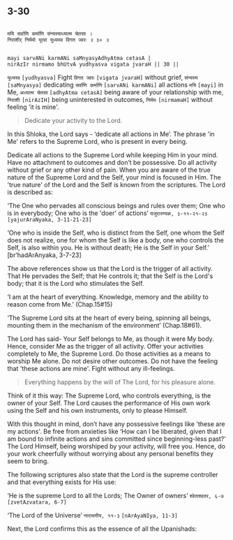 ## 3-30


```shloka-sa

मयि सर्वाणि कर्माणि संन्यस्याध्यात्म चेतसा ।
निराशीर् निर्ममो भूत्वा युध्यस्व विगत ज्वरः ॥ ३० ॥

```
```shloka-sa-hk

mayi sarvANi karmANi saMnyasyAdhyAtma cetasA |
nirAzIr nirmamo bhUtvA yudhyasva vigata jvaraH || 30 ||

```
`युध्यस्व` `[yudhyasva]` Fight `विगत ज्वरः` `[vigata jvaraH]` without grief, `संन्यस्य` `[saMnyasya]` dedicating `सर्वाणि कर्माणि` `[sarvANi karmANi]` all actions `मयि` `[mayi]` in Me, `अध्यात्म चेतसा` `[adhyAtma cetasA]` being aware of your relationship with me, `निराशीः` `[nirAzIH]` being uninterested in outcomes, `निर्ममः` `[nirmamaH]` without feeling 'it is mine'.


<a name='applnote_63'></a>
> Dedicate your activity to the Lord.



In this Shloka, the Lord says - ‘dedicate all actions in Me’. The phrase 'in Me' refers to the Supreme Lord, who is present in every being. 

Dedicate all actions to the Supreme Lord while keeping Him in your mind. Have no attachment to outcomes and don’t be possessive. Do all activity without grief or any other kind of pain. When you are aware of the true nature of the Supreme Lord and the Self, your mind is focused in Him. The 'true nature' of the Lord and the Self is known from the scriptures. The Lord is described as:

‘The One who pervades all conscious beings and rules over them; One who is in everybody; One who is the 'doer' of actions’ 
`यजुरारण्यक, ३-११-२१-२३` `[yajurAraNyaka, 3-11-21-23]`

‘One who is inside the Self, who is distinct from the Self, one whom the Self does not realize, one for whom the Self is like a body, one who controls the Self, is also within you. He is without death; He is the Self in your Self.’ [br’hadArAnyaka, 3-7-23]

The above references show us that the Lord is the trigger of all activity. That He pervades the Self; that He controls it; that the Self is the Lord's body; that it is the Lord who stimulates the Self.

‘I am at the heart of everything. Knowledge, memory and the ability to reason come from Me.’ (Chap.15#15)

‘The Supreme Lord sits at the heart of every being, spinning all beings, mounting them in the mechanism of the environment’ (Chap.18#61).

The Lord has said- Your Self belongs to Me, as though it were My body. Hence, consider Me as the trigger of all activity. Offer your activities completely to Me, the Supreme Lord. Do those activities as a means to worship Me alone. Do not desire other outcomes. Do not have the feeling that 'these actions are mine'. Fight without any ill-feelings.

<a name='principle_of_the_lord'></a>
<a name='applnote_64'></a>
> Everything happens by the will of The Lord, for his pleasure alone.



Think of it this way: The Supreme Lord, who controls everything, is the owner of your Self. The Lord causes the performance of His own work using the Self and his own instruments, only to please Himself. 

With this thought in mind, don’t have any possessive feelings like 'these are my actions'. Be free from anxieties like ‘How can I be liberated, given that I am bound to infinite actions and sins committed since beginning-less past?’ The Lord Himself, being worshiped by your activity, will free you. Hence, do your work cheerfully without worrying about any personal benefits they seem to bring.

The following scriptures also state that the Lord is the supreme controller and that everything exists for His use:

‘He is the supreme Lord to all the Lords; The Owner of owners’ 
`श्वेताश्वतर, ६-७` `[zvetAzvatara, 6-7]`

‘The Lord of the Universe’ 
`नारायणीय, ११-३` `[nArAyaNIya, 11-3]`

Next, the Lord confirms this as the essence of all the Upanishads:


